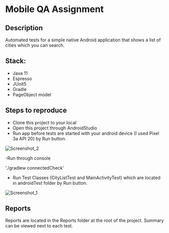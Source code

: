 # Mobile QA Assignment

## Description
Automated tests for a simple native Android application that shows a list of cities which you can search.
## Stack:
- Java 11
- Espresso
- JUnit5
- Gradle
- PageObject model

## Steps to reproduce
- Clone this project to your local
- Open this project through AndroidStudio
- Run app before tests are started with your android device (I used Pixel 3a API 20) by Run button.

![Screenshot_2](https://user-images.githubusercontent.com/83962883/181755502-654bf2ab-02c8-4d2a-a031-be586b768e37.png)

-Run through console

'./gradlew connectedCheck'

- Run Test Classes (CityListTest and MainActivityTest) which are located in androidTest folder by Run button.

![Screenshot_1](https://user-images.githubusercontent.com/83962883/181752545-ba2ac052-d86d-4553-8f5b-b3caac731feb.png)

## Reports
Reports are located in the Reports folder at the root of the project. 
Summary can be viewed next to each test.
